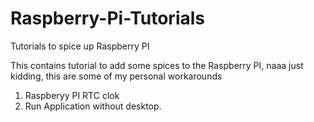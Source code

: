 # Raspberry-Pi-Tutorials
Tutorials to spice up Raspberry PI

This contains tutorial to add some spices to the Raspberry PI, naaa just kidding, this are some of my personal workarounds

1. Raspberyy PI RTC clok
2. Run Application without desktop.
